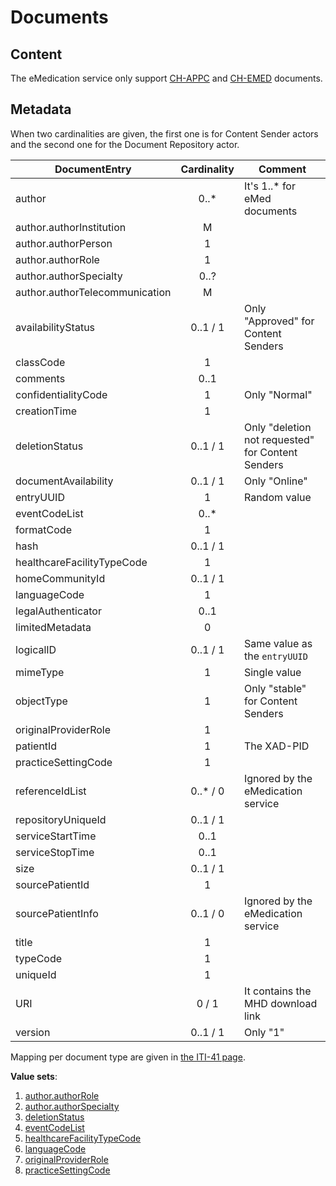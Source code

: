 # Documents

## Content

The eMedication service only support [CH-APPC](../chappc/index.md) and [CH-EMED](../chemed/index.md) documents.

## Metadata

When two cardinalities are given, the first one is for Content Sender actors and the second one for the Document Repository actor.

| DocumentEntry                  | Cardinality | Comment                                           |
| ------------------------------ | :---------: | ------------------------------------------------- |
| author                         |    0..*     | It's 1..* for eMed documents                      |
| author.authorInstitution       |      M      |                                                   |
| author.authorPerson            |      1      |                                                   |
| author.authorRole              |      1      |                                                   |
| author.authorSpecialty         |    0..?     |                                                   |
| author.authorTelecommunication |      M      |                                                   |
| availabilityStatus             |  0..1 / 1   | Only "Approved" for Content Senders               | <!-- Reviewed -->
| classCode                      |      1      |                                                   |
| comments                       |    0..1     |                                                   |
| confidentialityCode            |      1      | Only "Normal"                                     | <!-- Reviewed -->
| creationTime                   |      1      |                                                   |
| deletionStatus                 |  0..1 / 1   | Only "deletion not requested" for Content Senders |
| documentAvailability           |  0..1 / 1   | Only "Online"                                     | <!-- Reviewed -->
| entryUUID                      |      1      | Random value                                      |
| eventCodeList                  |    0..*     |                                                   |
| formatCode                     |      1      |                                                   |
| hash                           |  0..1 / 1   |                                                   | <!-- Reviewed -->
| healthcareFacilityTypeCode     |      1      |                                                   |
| homeCommunityId                |  0..1 / 1   |                                                   |
| languageCode                   |      1      |                                                   |
| legalAuthenticator             |    0..1     |                                                   |
| limitedMetadata                |      0      |                                                   |
| logicalID                      |  0..1 / 1   | Same value as the `entryUUID`                     |
| mimeType                       |      1      | Single value                                      |
| objectType                     |      1      | Only "stable" for Content Senders                 | <!-- Reviewed -->
| originalProviderRole           |      1      |                                                   | <!-- Reviewed -->
| patientId                      |      1      | The XAD-PID                                       | <!-- Reviewed -->
| practiceSettingCode            |      1      |                                                   |
| referenceIdList                |  0..* / 0   | Ignored by the eMedication service                | <!-- Reviewed -->
| repositoryUniqueId             |  0..1 / 1   |                                                   |
| serviceStartTime               |    0..1     |                                                   |
| serviceStopTime                |    0..1     |                                                   |
| size                           |  0..1 / 1   |                                                   | <!-- Reviewed -->
| sourcePatientId                |      1      |                                                   |
| sourcePatientInfo              |  0..1 / 0   | Ignored by the eMedication service                | <!-- Reviewed -->
| title                          |      1      |                                                   |
| typeCode                       |      1      |                                                   |
| uniqueId                       |      1      |                                                   |
| URI                            |    0 / 1    | It contains the MHD download link                 |
| version                        |  0..1 / 1   | Only "1"                                          | <!-- Reviewed -->

Mapping per document type are given in [the ITI-41 page](iti41.md).

**Value sets**:

1. [author.authorRole](http://fhir.ch/ig/ch-epr-term/ValueSet-DocumentEntry.authorRole.html)
1. [author.authorSpecialty](http://fhir.ch/ig/ch-epr-term/ValueSet-DocumentEntry.authorSpeciality.html)
1. [deletionStatus](https://fhir.ch/ig/ch-epr-mhealth/ValueSet-ch-ehealth-valueset-deletionstatus.html) <!-- TODO https://github.com/hl7ch/ch-epr-term/issues/11 -->
1. [eventCodeList](http://fhir.ch/ig/ch-epr-term/ValueSet-DocumentEntry.eventCodeList.html)
1. [healthcareFacilityTypeCode](http://fhir.ch/ig/ch-epr-term/ValueSet-DocumentEntry.healthcareFacilityTypeCode.html)
1. [languageCode](http://fhir.ch/ig/ch-epr-term/ValueSet-DocumentEntry.languageCode.html)
1. [originalProviderRole](http://fhir.ch/ig/ch-epr-term/ValueSet-DocumentEntry.originalProviderRole.html)
1. [practiceSettingCode](http://fhir.ch/ig/ch-epr-term/ValueSet-DocumentEntry.practiceSettingCode.html)

